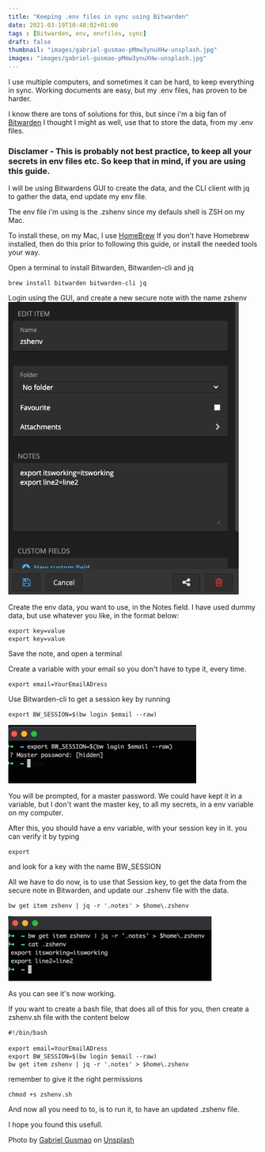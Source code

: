 ```yaml
---
title: "Keeping .env files in sync using Bitwarden"
date: 2021-03-19T10:48:02+01:00
tags : [Bitwarden, env, envfiles, sync]
draft: false
thumbnail: "images/gabriel-gusmao-pMmw3ynuXHw-unsplash.jpg"
images: "images/gabriel-gusmao-pMmw3ynuXHw-unsplash.jpg"
---
```

I use multiple computers, and sometimes it can be hard, to keep everything in sync. Working documents are easy, but my .env files, has proven to be harder.

I know there are tons of solutions for this, but since i'm a big fan of [Bitwarden](https://bitwarden.com) I thought I might as well, use that to store the data, from my .env files.

### Disclamer - This is probably not best practice, to keep all your secrets in env files etc. So keep that in mind, if you are using this guide.

I will be using Bitwardens GUI to create the data, and the CLI client with jq to gather the data, end update my env file.

The env file i'm using is the .zshenv since my defauls shell is ZSH on my Mac.

To install these, on my Mac, I use [HomeBrew](https://brew.sh) 
If you don't have Homebrew installed, then do this prior to following this guide, or install the needed tools your way.

Open a terminal to install Bitwarden, Bitwarden-cli and jq
```
brew install bitwarden bitwarden-cli jq
```
Login using the GUI, and create a new secure note with the name zshenv
![Create Note](images/create_note.png)

Create the env data, you want to use, in the Notes field.
I have used dummy data, but use whatever you like, in the format below:
```
export key=value
export key=value
```
Save the note, and open a terminal 

Create a variable with your email so you don't have to type it, every time.
```
export email=YourEmailADress
```
Use Bitwarden-cli to get a session key by running
```
export BW_SESSION=$(bw login $email --raw)
```
![Login](images/login.png)

You will be prompted, for a master password.
We could have kept it in a variable, but I don't want the master key, to all my secrets, in a env variable on my computer.

After this, you should have a env variable, with your session key in it.
you can verify it by typing
```
export
```
and look for a key with the name BW_SESSION

All we have to do now, is to use that Session key, to get the data from the secure note in Bitwarden, and update our .zshenv file with the data.
```
bw get item zshenv | jq -r '.notes' > $home\.zshenv
```
![working](images/working.png)

As you can see it's now working.


If you want to create a bash file, that does all of this for you, then create a zshenv.sh file with the content below
```
#!/bin/bash

export email=YourEmailADress
export BW_SESSION=$(bw login $email --raw)
bw get item zshenv | jq -r '.notes' > $home\.zshenv
```
remember to give it the right permissions
```
chmod +s zshenv.sh
```
And now all you need to to, is to run it, to have an updated .zshenv file.

I hope you found this usefull.

Photo by <a href="https://unsplash.com/@gcsgpp?utm_source=unsplash&utm_medium=referral&utm_content=creditCopyText">Gabriel Gusmao</a> on <a href="/s/photos/sync?utm_source=unsplash&utm_medium=referral&utm_content=creditCopyText">Unsplash</a>
  